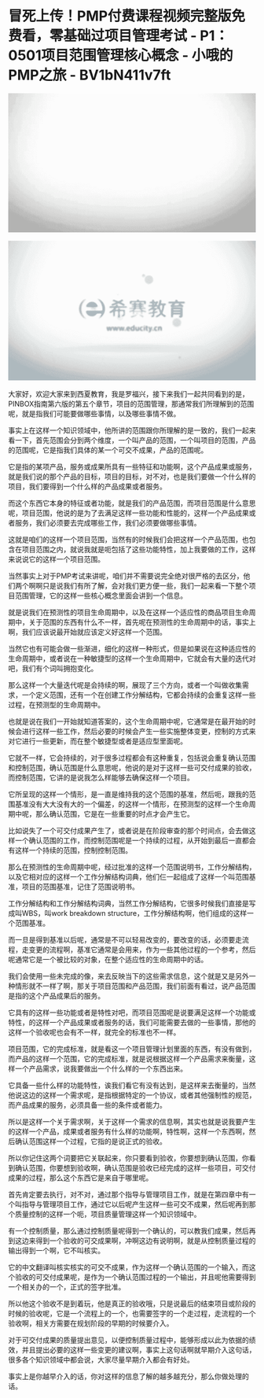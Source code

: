 # 冒死上传！PMP付费课程视频完整版免费看，零基础过项目管理考试 - P1：0501项目范围管理核心概念 - 小哦的PMP之旅 - BV1bN411v7ft

![](img/6ce8d387b4bc9cf9fadd5d7ffe96c0d9_0.png)

![](img/6ce8d387b4bc9cf9fadd5d7ffe96c0d9_1.png)

大家好，欢迎大家来到西夏教育，我是罗福兴，接下来我们一起共同看到的是，PINBOX指南第六版的第五个章节，项目的范围管理，那通常我们所理解到的范围呢，就是指我们可能要做哪些事情，以及哪些事情不做。

事实上在这样一个知识领域中，他所讲的范围跟你所理解的是一致的，我们一起来看一下，首先范围会分到两个维度，一个叫产品的范围，一个叫项目的范围，产品的范围呢，它是指我们具体的某一个可交不成果，产品的范围呢。

它是指的某项产品，服务或成果所具有一些特征和功能啊，这个产品成果或服务，就是我们说的那个产品的目标，项目的目标，对不对，也是我们要做一个什么样的项目，我们要得到一个什么样的产品成果或者服务。

而这个东西它本身的特征或者功能，就是我们的产品范围，而项目范围是什么意思呢，项目范围，他说的是为了去满足这样一些功能和性能的，这样一个产品成果或者服务，我们必须要去完成哪些工作，我们必须要做哪些事情。

这就是咱们的这样一个项目范围，当然有的时候我们会把这样一个产品范围，也包含在项目范围之内，就说我就是呃包括了这些功能特性，加上我要做的工作，这样来说说它的这样一个项目范围。

当然事实上对于PMP考试来讲呢，咱们并不需要说完全绝对很严格的去区分，他们两个啊啊只是说我们有所了解，会对我们更方便一些，我们一起来看一下整个项目范围管理，它的这样一些核心概念里面会讲到一个信息。

就是说我们在预测性的项目生命周期中，以及在这样一个适应性的商品项目生命周期中，关于范围的东西有什么不一样，首先呢在预测性的生命周期中的话，事实上啊，我们应该说最开始就应该定义好这样一个范围。

当然它也有可能会做一些渐进，细化的这样一种形式，但是如果说在这种适应性的生命周期中，或者说在一种敏捷型的这样一个生命周期中，它就会有大量的迭代对吧，我们有个词叫拥抱变化。

那么这样一个大量迭代呢是会持续的啊，展现了三个方向，或者一个叫做收集需求，一个定义范围，还有一个在创建工作分解结构，它都会持续的会重复这样一些过程，在预测型的生命周期中。

也就是说在我们一开始就知道答案的，这个生命周期中呢，它通常是在最开始的时候会进行这样一些工作，然后必要的时候会产生一些实施整体变更，控制的方式来对它进行一些更新，而在整个敏捷型或者是适应型里面呢。

它就不一样，它会持续的，对于很多过程都会有这种重复，包括说会重复确认范围和控制范围，确认范围是什么意思呢，他说的是对于这样一些可交付成果的验收，而控制范围，它讲的是说我怎么样能够去确保这样一个项目。

它所呈现的这样一个情形，是一直是维持我的这个范围的基准，然后呃，跟我的范围基准没有大大没有大的一个偏差，的这样一个情形，在预测型的这样一个生命周期中呢，那么确认范围，它是在一些重要的时点才会产生它。

比如说失了一个可交付成果产生了，或者说是在阶段审查的那个时间点，会去做这样一个确认范围的工作，而控制范围呢是一个持续的过程，从开始到最后一直都会有这样一个持续的范围，控制控制范围。

那么在预测性的生命周期中呢，经过批准的这样一个范围说明书，工作分解结构，以及它相对应的这样一个工作分解结构词典，他们仨一起组成了这样一个叫范围基准，项目的范围基准，记住了范围说明书。

工作分解结构和工作分解结构词典，当然工作分解结构，它很多时候我们直接是写成叫WBS，叫work breakdown structure，工作分解结构啊，他们组成的这样一个范围基准。

而一旦是得到基准以后呢，通常是不可以轻易改变的，要改变的话，必须要走流程，走变更的流程啊，基准它通常是会用来，作为一些其他过程的一个参考，然后呢通常它是一个被比较的对象，在整个适应性的生命周期中的话。

我们会使用一些未完成的像，来去反映当下的这些需求信息，这个就是又是另外一种情形就不一样了啊，那关于项目范围和产品范围，我们前面有看过，说产品范围是指的这个产品成果后的服务。

它具有的这样一些功能或者是特性对吧，而项目范围呢是说要满足这样一个功能或特性，的这样一个产品成果或者服务的话，我们可能需要去做的一些事情，那他的这样一个验收呢也会有不一样，就完全的标准也不一样。

项目范围，它的完成标准，就是看这一个项目管理计划里面的东西，有没有做到，而产品的这样一个范围，它的完成标准，就是说根据这样一个产品需求来衡量，这样一个产品需求，说我要做出一个什么样的一个东西出来。

它具备一些什么样的功能特性，诶我们看它有没有达到，是这样来去衡量的，当然他说这边的这样一个需求呢，是指根据特定的一个协议，或者其他强制性的规范，而产品成果的服务，必须具备一些的条件或者能力。

所以是这样一个关于需求啊，关于这样一个需求的信息啊，其实也就是说我要产生的这样一个产品，成果或者服务有什么样的功能啊，特性啊，这样一个东西啊，然后确认范围这样一个过程，它指的是说正式的验收。

所以你记住这两个词要把它关联起来，你只要看到验收，你要想到确认范围，你看到确认范围，你要想到验收啊，确认范围是验收已经完成的这样一些项目，可交付成果的过程，那么这个东西它是来自于哪里呢。

首先肯定要去执行，对不对，通过那个指导与管理项目工作，就是在第四章中有一个叫指导与管理项目工作，通过它以后呢产生这样一些可交不成果，然后呢再到那个质量控制的这样一个呃，项目质量管理这样一个知识领域中。

有一个控制质量，那么通过控制质量呢得到一个确认的，可以教我们成果，然后再到这边来得到一个验收的可交成果啊，冲啊这边有说明啊，就是从控制质量过程的输出得到一个啊，它不叫核实。

它的中文翻译叫核实核实的可交不成果，作为这样一个确认范围的一个输入，而这个验收的可交付成果呢，是作为一个确认范围过程的一个输出，并且呢他需要得到一个相关办的一个，正式的签字批准。

所以他这个验收不是到着玩，他是真正的验收哦，只是说最后的结束项目或阶段的时候的验收呢，它是一个流程上的一个，也需要签字的一个走过程，走流程的一个验收啊，相关方需要在规划阶段的早期的时候要介入。

对于可交付成果的质量提出意见，以便控制质量过程中，能够形成以此为依据的绩效，并且提出必要的这样一些变更的建议啊，事实上这句话啊就早期介入这句话，很多各个知识领域中都会说，大家尽量早期介入都会有好处。

事实上是你越早介入的话，你对这样的信息了解的越多越充分，那么你做处理的话。